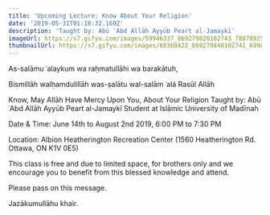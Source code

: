 ```yaml
---
title: 'Upcoming Lecture: Know About Your Religion'
date: '2019-05-31T01:18:32.169Z'
description: 'Taught by: Abū ʿAbd Allāh Ayyūb Peart al-Jamaykī'
imageUrl: https://s7.gifyu.com/images/59946337_869279820102743_7887892513539751936_o.jpg_nc_cat101_nc_sid8024bb_nc_ohcF87RwUIhBdAAX8mUERx_nc_htscontent.fybz1-1.jpg
thumbnailUrl: https://s7.gifyu.com/images/60360422_869279840102741_6998880565835333632_o.jpg_nc_cat111_nc_sid8024bb_nc_ohc2WmudOJJ-n4AX-okSfG_nc_htscontent.fybz1-180fa743d540e3a9c.jpg
---
```


As-salāmu ʿalaykum wa raḥmatullāhi wa barakātuh,

Bismillāh walḥamdulillāh was-ṣalātu wal-salām ʿalá Rasūl Allāh

Know, May Allāh Have Mercy Upon You, About Your Religion
Taught by: Abū ʿAbd Allāh Ayyūb Peart al-Jamaykī Student at Islāmic University of Madīnah

Date & Time:
June 14th to August 2nd 2019, 6:00 PM to 7:30 PM

Location:
Albion Heatherington Recreation Center (1560 Heatherington Rd. Ottawa, ON K1V 0E5)

This class is free and due to limited space, for brothers only and we encourage you to benefit from this blessed knowledge and attend.

Please pass on this message.

Jazākumullāhu khair.

